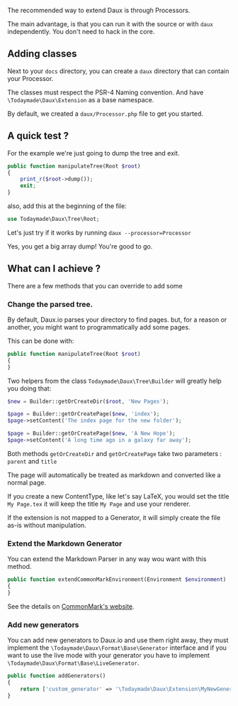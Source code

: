 The recommended way to extend Daux is through Processors.

The main advantage, is that you can run it with the source or with `daux` independently. You don't need to hack in the core.

## Adding classes

Next to your `docs` directory, you can create a `daux` directory that can contain your Processor.

The classes must respect the PSR-4 Naming convention. And have `\Todaymade\Daux\Extension` as a base namespace.
 
By default, we created a `daux/Processor.php` file to get you started.

## A quick test ?

For the example we're just going to dump the tree and exit.

```php
public function manipulateTree(Root $root)
{
    print_r($root->dump());
    exit;
}
```

also, add this at the beginning of the file:

```php
use Todaymade\Daux\Tree\Root;
```

Let's just try if it works by running `daux --processor=Processor`

Yes, you get a big array dump! You're good to go.

## What can I achieve ?

There are a few methods that you can override to add some

### Change the parsed tree.

By default, Daux.io parses your directory to find pages. but, for a reason or another, you might want to programmatically add some pages.

This can be done with: 

```php
public function manipulateTree(Root $root)
{
}
```

Two helpers from the class `Todaymade\Daux\Tree\Builder` will greatly help you doing that:

```php
$new = Builder::getOrCreateDir($root, 'New Pages');

$page = Builder::getOrCreatePage($new, 'index');
$page->setContent('The index page for the new folder');

$page = Builder::getOrCreatePage($new, 'A New Hope');
$page->setContent('A long time ago in a galaxy far away');
```

Both methods `getOrCreateDir` and `getOrCreatePage` take two parameters : `parent` and `title`

The page will automatically be treated as markdown and converted like a normal page.

If you create a new ContentType, like let's say LaTeX, you would set the title `My Page.tex` it will keep the title `My Page` and use your renderer.
  
If the extension is not mapped to a Generator, it will simply create the file as-is without manipulation.

### Extend the Markdown Generator

You can extend the Markdown Parser in any way wou want with this method.

```php
public function extendCommonMarkEnvironment(Environment $environment)
{
}
```

See the details on [CommonMark's website](http://commonmark.thephpleague.com/customization/overview/).

### Add new generators

You can add new generators to Daux.io and use them right away, they must implement the 
`\Todaymade\Daux\Format\Base\Generator` interface and if you want to use the live mode with your generator 
you have to implement `\Todaymade\Daux\Format\Base\LiveGenerator`. 

```php
public function addGenerators()
{
    return ['custom_generator' => '\Todaymade\Daux\Extension\MyNewGenerator'];
}
```


